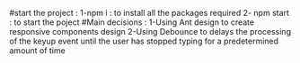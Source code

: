 #start the project : 
1-npm i : to install all the packages required 
2- npm start : to start the poject 
#Main decisions : 
1-Using Ant design to create responsive components design
2-Using Debounce to delays the processing of the keyup event until the user has stopped typing for a predetermined amount of time